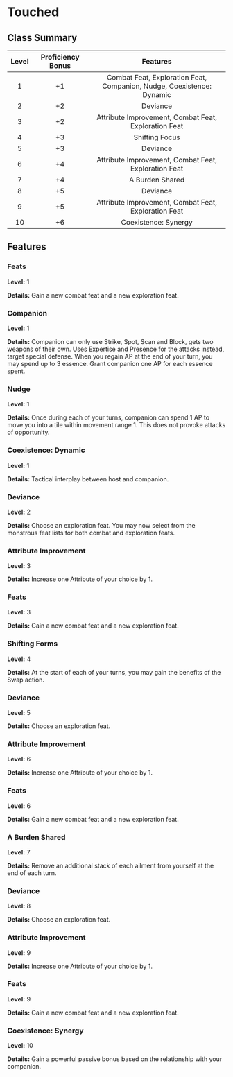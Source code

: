 # Touched

## Class Summary

|   Level   |   Proficiency Bonus |   Features  |
|:-:|:-:|:-:|
|   1   |   +1  |   Combat Feat, Exploration Feat, Companion, Nudge, Coexistence: Dynamic   |
|   2   |   +2  |   Deviance    |
|   3   |   +2  |   Attribute Improvement, Combat Feat, Exploration Feat    |
|   4   |   +3  |   Shifting Focus  |
|   5   |   +3  |   Deviance    |
|   6   |   +4  |   Attribute Improvement, Combat Feat, Exploration Feat    |
|   7   |   +4  |   A Burden Shared |
|   8   |   +5  |   Deviance    |
|   9   |   +5  |   Attribute Improvement, Combat Feat, Exploration Feat    |
|   10  |   +6  |   Coexistence: Synergy    |

## Features

### Feats

**Level:** 1

**Details:** Gain a new combat feat and a new exploration feat.

### Companion

**Level:** 1

**Details:** Companion can only use Strike, Spot, Scan and Block, gets two weapons of their own. Uses Expertise and Presence for the attacks instead, target special defense. When you regain AP at the end of your turn, you may spend up to 3 essence. Grant companion one AP for each essence spent.

### Nudge

**Level:** 1

**Details:** Once during each of your turns, companion can spend 1 AP to move you into a tile within movement range 1. This does not provoke attacks of opportunity.

### Coexistence: Dynamic

**Level:** 1

**Details:** Tactical interplay between host and companion.

### Deviance

**Level:** 2

**Details:** Choose an exploration feat. You may now select from the monstrous feat lists for both combat and exploration feats.

### Attribute Improvement

**Level:** 3

**Details:** Increase one Attribute of your choice by 1.

### Feats

**Level:** 3

**Details:** Gain a new combat feat and a new exploration feat.

### Shifting Forms

**Level:** 4

**Details:** At the start of each of your turns, you may gain the benefits of the Swap action.

### Deviance

**Level:** 5

**Details:** Choose an exploration feat.

### Attribute Improvement

**Level:** 6

**Details:** Increase one Attribute of your choice by 1.

### Feats

**Level:** 6

**Details:** Gain a new combat feat and a new exploration feat.

### A Burden Shared

**Level:** 7

**Details:** Remove an additional stack of each ailment from yourself at the end of each turn.

### Deviance

**Level:** 8

**Details:** Choose an exploration feat.

### Attribute Improvement

**Level:** 9

**Details:** Increase one Attribute of your choice by 1.

### Feats

**Level:** 9

**Details:** Gain a new combat feat and a new exploration feat.

### Coexistence: Synergy

**Level:** 10

**Details:** Gain a powerful passive bonus based on the relationship with your companion.
